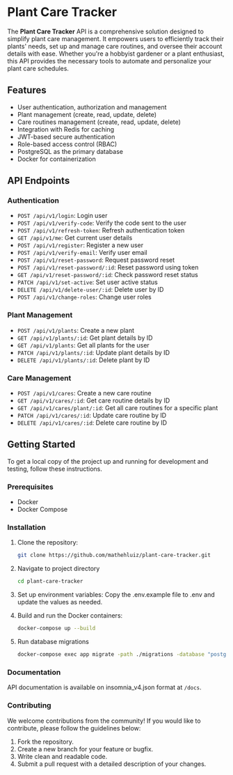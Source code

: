 # Plant Care Tracker

The **Plant Care Tracker** API is a comprehensive solution designed to simplify plant care management. It empowers users to efficiently track their plants' needs, set up and manage care routines, and oversee their account details with ease. Whether you're a hobbyist gardener or a plant enthusiast, this API provides the necessary tools to automate and personalize your plant care schedules.

## Features

- User authentication, authorization and management
- Plant management (create, read, update, delete)
- Care routines management (create, read, update, delete)
- Integration with Redis for caching
- JWT-based secure authentication
- Role-based access control (RBAC)
- PostgreSQL as the primary database
- Docker for containerization

## API Endpoints

### Authentication

- `POST /api/v1/login`: Login user
- `POST /api/v1/verify-code`: Verify the code sent to the user
- `POST /api/v1/refresh-token`: Refresh authentication token
- `GET /api/v1/me`: Get current user details
- `POST /api/v1/register`: Register a new user
- `POST /api/v1/verify-email`: Verify user email
- `POST /api/v1/reset-password`: Request password reset
- `POST /api/v1/reset-password/:id`: Reset password using token
- `GET /api/v1/reset-password/:id`: Check password reset status
- `PATCH /api/v1/set-active`: Set user active status
- `DELETE /api/v1/delete-user/:id`: Delete user by ID
- `POST /api/v1/change-roles`: Change user roles

### Plant Management

- `POST /api/v1/plants`: Create a new plant
- `GET /api/v1/plants/:id`: Get plant details by ID
- `GET /api/v1/plants`: Get all plants for the user
- `PATCH /api/v1/plants/:id`: Update plant details by ID
- `DELETE /api/v1/plants/:id`: Delete plant by ID

### Care Management

- `POST /api/v1/cares`: Create a new care routine
- `GET /api/v1/cares/:id`: Get care routine details by ID
- `GET /api/v1/cares/plant/:id`: Get all care routines for a specific plant
- `PATCH /api/v1/cares/:id`: Update care routine by ID
- `DELETE /api/v1/cares/:id`: Delete care routine by ID

## Getting Started

To get a local copy of the project up and running for development and testing, follow these instructions.

### Prerequisites

- Docker
- Docker Compose

### Installation

1. Clone the repository:

   ```bash
   git clone https://github.com/mathehluiz/plant-care-tracker.git

   ```

2. Navigate to project directory

   ```bash
   cd plant-care-tracker

   ```

3. Set up environment variables: Copy the .env.example file to .env and update the values as needed.

4. Build and run the Docker containers:

   ```bash
   docker-compose up --build

   ```

5. Run database migrations
   ```bash
   docker-compose exec app migrate -path ./migrations -database "postgres://your_user:your_pass@localhost:5432/plant-care-tracker?sslmode=disable" up
   ```

### Documentation

API documentation is available on insomnia_v4.json format at `/docs`.

### Contributing

We welcome contributions from the community! If you would like to contribute, please follow the guidelines below:

1. Fork the repository.
2. Create a new branch for your feature or bugfix.
3. Write clean and readable code.
4. Submit a pull request with a detailed description of your changes.
